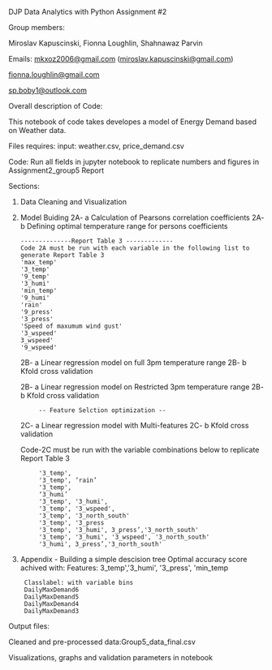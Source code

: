 DJP Data Analytics with Python Assignment #2

Group members:

Miroslav Kapuscinski, Fionna Loughlin, Shahnawaz Parvin

Emails:
mkxoz2006@gmail.com (miroslav.kapuscinski@gmail.com)

fionna.loughlin@gmail.com

sp.boby1@outlook.com


Overall description of Code:

This notebook of code takes developes a model of Energy Demand based on Weather data. 

Files requires:
input: weather.csv, price_demand.csv

Code: Run all fields in jupyter notebook to replicate numbers and figures in Assignment2_group5 Report

Sections: 
1. Data Cleaning and Visualization

2. Model Buiding
	2A- a Calculation of Pearsons correlation coefficients
	2A- b Defining optimal temperature range for persons coefficients

	   --------------Report Table 3 -------------
	   Code 2A must be run with each variable in the following list to generate Report Table 3
	   'max_temp'
	   '3_temp'
	   '9_temp'
	   '3_humi'
	   'min_temp'
	   '9_humi'
	   'rain'
	   '9_press'
	   '3_press'
	   'Speed of maxumum wind gust'
	   '3_wspeed'
	   3_wspeed'
	   '9_wspeed'

	2B- a Linear regression model on full 3pm temperature range
	2B- b Kfold cross validation 

	2B- a Linear regression model on Restricted 3pm temperature range
	2B- b Kfold cross validation

			-- Feature Selction optimization --
	2C- a Linear regression model with Multi-features
	2C- b Kfold cross validation

	Code-2C must be run with the variable combinations below to replicate Report Table 3

			'3_temp',
			'3_temp', ‘rain’
			'3_temp',
			‘3_humi’
			'3_temp', '3_humi',
			'3_temp', '3_wspeed',
			'3_temp', '3_north_south'
			'3_temp', '3_press
			'3_temp', '3_humi', 3_press’,'3_north_south'
			'3_temp', '3_humi', '3_wspeed', '3_north_south'
			'3_humi', 3_press’,'3_north_south'

4. Appendix - Building a simple descision tree
		Optimal accuracy score achived with:
		Features: 3_temp','3_humi', '3_press', 'min_temp 

		Classlabel: with variable bins 
		DailyMaxDemand6
		DailyMaxDemand5
		DailyMaxDemand4
		DailyMaxDemand3


Output files:

Cleaned and pre-processed data:Group5_data_final.csv

Visualizations, graphs and validation parameters in notebook
